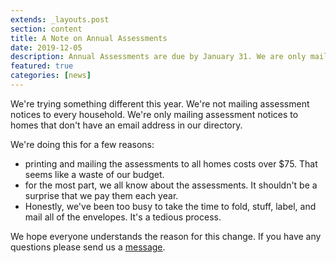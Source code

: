 ```yaml
---
extends: _layouts.post
section: content
title: A Note on Annual Assessments
date: 2019-12-05
description: Annual Assessments are due by January 31. We are only mailing letters to those who don't have email addresses
featured: true
categories: [news]
---
```


We're trying something different this year. We're not mailing assessment notices to every household. We're only mailing assessment notices to homes that don't have an email address in our directory.

We're doing this for a few reasons:

-   printing and mailing the assessments to all homes costs over \$75. That seems like a waste of our budget.
-   for the most part, we all know about the assessments. It shouldn't be a surprise that we pay them each year.
-   Honestly, we've been too busy to take the time to fold, stuff, label, and mail all of the envelopes. It's a tedious process.

We hope everyone understands the reason for this change. If you have any questions please send us a [message](/contact).
